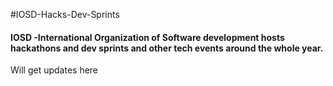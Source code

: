 #IOSD-Hacks-Dev-Sprints

#### IOSD -International Organization of Software development hosts hackathons and dev sprints and other tech events around the whole year.

Will get updates here
